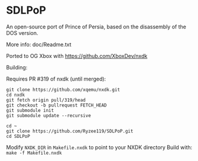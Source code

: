 # SDLPoP
An open-source port of Prince of Persia, based on the disassembly of the DOS version.

More info: doc/Readme.txt

Ported to OG Xbox with https://github.com/XboxDev/nxdk

Building:

Requires PR #319 of nxdk (until merged):
```
git clone https://github.com/xqemu/nxdk.git
cd nxdk
git fetch origin pull/319/head
git checkout -b pullrequest FETCH_HEAD
git submodule init
git submodule update --recursive
```

```
cd ~
git clone https://github.com/Ryzee119/SDLPoP.git
cd SDLPoP
```
Modify `NXDK_DIR` in `Makefile.nxdk` to point to your NXDK directory
Build with:
`make -f Makefile.nxdk`
